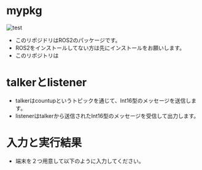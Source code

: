 # mypkg
![test](https://github.com/fwhdshkjfh/mypkg/actions/workflows/test.yml/badge.svg)

- このリポジドリはROS2のパッケージです。
- ROS2をインストールしてない方は先にインストールをお願いします。
- このリポジトリは


# talkerとlistener
- talkerはcountupというトピックを通じて、Int16型のメッセージを送信します。
- listenerはtalkerから送信されたInt16型のメッセージを受信して出力します。

# 入力と実行結果

- 端末を２つ用意して以下のように入力してください。



